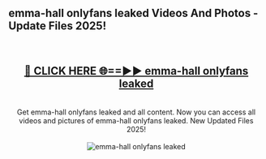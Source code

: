 <h2>emma-hall onlyfans leaked Videos And Photos - Update Files 2025!</h2>
<br>
<div align="center">
<h2><a href="https://linkcuts.com/hfmhzwbr" rel="nofollow">🔴 CLICK HERE 🌐==►► emma-hall onlyfans leaked</a></h2>
<br>
Get emma-hall onlyfans leaked and all content. Now you can access all videos and pictures of emma-hall onlyfans leaked. New Updated Files 2025!
<br>
<br>
<a href="https://linkcuts.com/hfmhzwbr" rel="nofollow" data-target="animated-image.originalLink"><img src="https://i.ibb.co.com/WyWwxjT/player-gif2.gif" alt="emma-hall onlyfans leaked" style="max-width: 100%; display: inline-block;" data-target="animated-image.originalImage"></a>
</div>
<br>